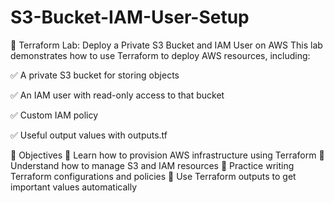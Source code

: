 # S3-Bucket-IAM-User-Setup

🚀 Terraform Lab: Deploy a Private S3 Bucket and IAM User on AWS
This lab demonstrates how to use Terraform to deploy AWS resources, including:

✅ A private S3 bucket for storing objects

✅ An IAM user with read-only access to that bucket

✅ Custom IAM policy

✅ Useful output values with outputs.tf

📌 Objectives
🔹 Learn how to provision AWS infrastructure using Terraform
🔹 Understand how to manage S3 and IAM resources
🔹 Practice writing Terraform configurations and policies
🔹 Use Terraform outputs to get important values automatically

